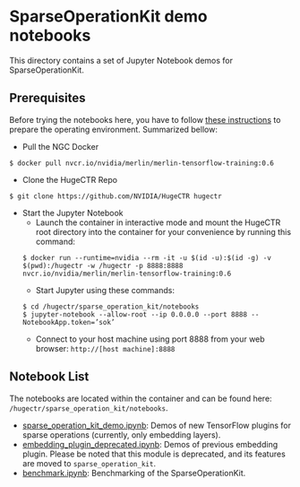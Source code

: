 # SparseOperationKit demo notebooks #
This directory contains a set of Jupyter Notebook demos for SparseOperationKit.

## Prerequisites ##
Before trying the notebooks here, you have to follow [these instructions](../../notebooks/README.md#Quickstart) to prepare the operating environment. Summarized bellow:
+ Pull the NGC Docker
```shell
$ docker pull nvcr.io/nvidia/merlin/merlin-tensorflow-training:0.6
```
+ Clone the HugeCTR Repo
```shell
$ git clone https://github.com/NVIDIA/HugeCTR hugectr
```
+ Start the Jupyter Notebook
    - Launch the container in interactive mode and mount the HugeCTR root directory into the container for your convenience by running this command:
    ```shell
    $ docker run --runtime=nvidia --rm -it -u $(id -u):$(id -g) -v $(pwd):/hugectr -w /hugectr -p 8888:8888 nvcr.io/nvidia/merlin/merlin-tensorflow-training:0.6
    ```
    - Start Jupyter using these commands:
    ```shell
    $ cd /hugectr/sparse_operation_kit/notebooks
    $ jupyter-notebook --allow-root --ip 0.0.0.0 --port 8888 --NotebookApp.token=’sok’
    ```
    - Connect to your host machine using port 8888 from your web browser: `http://[host machine]:8888`

## Notebook List ##
The notebooks are located within the container and can be found here: `/hugectr/sparse_operation_kit/notebooks`.

- [sparse_operation_kit_demo.ipynb](sparse_operation_kit_demo.ipynb): Demos of new TensorFlow plugins for sparse operations (currently, only embedding layers).
- [embedding_plugin_deprecated.ipynb](embedding_plugin_deprecated.ipynb): Demos of previous embedding plugin. Please be noted that this module is deprecated, and its features are moved to `sparse_operation_kit`.
- [benchmark.ipynb](benchmark.ipynb): Benchmarking of the SparseOperationKit.